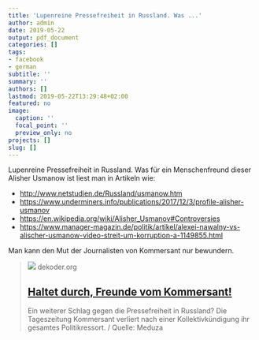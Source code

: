 ```yaml
---
title: 'Lupenreine Pressefreiheit in Russland. Was ...'
author: admin
date: 2019-05-22
output: pdf_document
categories: []
tags:
- facebook
- german
subtitle: ''
summary: ''
authors: []
lastmod: 2019-05-22T13:29:48+02:00
featured: no
image:
  caption: ''
  focal_point: ''
  preview_only: no
projects: []
slug: []
---
```

Lupenreine Pressefreiheit in Russland. Was für ein Menschenfreund dieser Alisher Usmanow ist liest man in Artikeln wie:

- http://www.netstudien.de/Russland/usmanow.htm
- https://www.underminers.info/publications/2017/12/3/profile-alisher-usmanov
- https://en.wikipedia.org/wiki/Alisher_Usmanov#Controversies
- https://www.manager-magazin.de/politik/artikel/alexei-nawalny-vs-alischer-usmanow-video-streit-um-korruption-a-1149855.html

Man kann den Mut der Journalisten von Kommersant nur bewundern.
> [![](https://www.dekoder.org/sites/default/files/kommersant_meduza_social.png)](https://www.dekoder.org/de/article/kommersant-kuendigung-safronow-iwanow)
> dekoder.org
> ## [Haltet durch, Freunde vom Kommersant!](https://www.dekoder.org/de/article/kommersant-kuendigung-safronow-iwanow)
>
>Ein weiterer Schlag gegen die Pressefreiheit in Russland? Die Tageszeitung Kommersant verliert nach einer Kollektivkündigung ihr gesamtes Politikressort. / Quelle: Meduza

